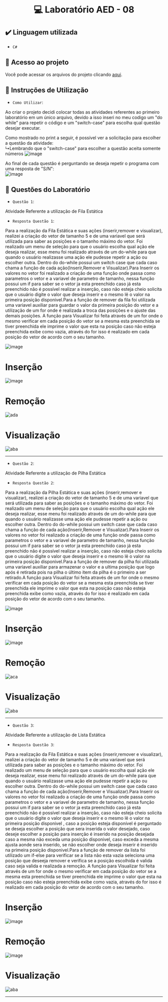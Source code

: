 <h1 align="center"> 💻 Laboratório AED - 08 </h1>

## ✔️ Linguagem utilizada
- ``C#``

## 📁 Acesso ao projeto
Você pode acessar os arquivos do projeto clicando [aqui](https://github.com/AED-PCO/lab-aed-pco-2022-2-PedroHCunhaV).

## 📝 Instruções de Utilização

- `Como Utilizar`:

Ao criar o projeto decidi colocar todas as atividades referentes ao primeiro laboratório em um único arquivo, devido a isso inseri no meu codigo um "do while" para repetir o código e um "switch-case" para escolha qual questão desejar executar.

Como mostrado no print a seguir, é possível ver a solicitação para escolher a questão da atividade: <br>
  ↳Lembrando que o "switch-case" para escolher a questão aceita somente números
![image](https://user-images.githubusercontent.com/101759330/207328761-771b4ad2-8f84-4166-92cc-5bac41d8f21d.png)

Ao final de cada questão é perguntando se deseja repetir o programa com uma resposta de "S/N":<br>
![image](https://user-images.githubusercontent.com/101759330/187083140-d5ada98b-869f-48fd-b3b2-87fa281aaa90.png)

## 🔨 Questões do Laboratório
- `Questão 1`: 

Atividade Referente a utilização de Fila Estática

- `Resposta Questão 1`:

Para a realização da Fila Estática e suas ações (inserir,remover e visualizar), realizei a criação do vetor de tamanho 5 e de uma variavel que será utilizada para saber as posições e o tamanho máximo do vetor. Foi realizado um menu de seleção para que o usuário escolha qual ação ele deseja realizar, esse menu foi realizado através de um do-while para que quando o usuário realizasse uma ação ele pudesse repetir a ação ou escolher outra. Dentro do do-while possui um switch case que cada caso chama a função de cada ação(Inserir,Remover e Visualizar).Para Inserir os valores no vetor foi realizado a criação de uma função onde passa como parametros o vetor e a variavel de parametro de tamanho, nessa função possui um if para saber se o vetor ja esta preenchido caso já esta preenchido não é possível realizar a inserção, caso não esteja cheio solicita que o usuário digite o valor que deseja inserir e o mesmo lê o valor na primeira posição disponivel.Para a função de remover da fila foi utilizada uma variavel auxiliar para guardar o valor da primeira posição do vetor e a utilização de um for onde é realizada a troca das posições e o ajuste das demais posições. A função para Visualizar foi feita através de um for onde o mesmo verificar em cada posição do vetor se a mesma esta preenchida se tiver preenchida ele imprime o valor que esta na posição caso não esteja preenchida exibe como vazia, através do for isso é realizado em cada posição do vetor de acordo com o seu tamanho.

![image](https://user-images.githubusercontent.com/101759330/207335396-8ef1e0c7-dcdc-4dbc-a0f1-78d82527886b.png)

# Inserção
![image](https://user-images.githubusercontent.com/101759330/207335827-27afbae6-0edd-459f-ac9e-3950826899d2.png)

# Remoção
![ada](https://user-images.githubusercontent.com/101759330/207337679-dfeeb800-2551-46fa-ae88-aa3db294d4fc.png)

# Visualização
![aba](https://user-images.githubusercontent.com/101759330/207338246-1e526e3b-a51c-42f3-8ece-7f024dea5ce6.png)

----------------------------------------------------------------------------------------------------------------------------------------------------------------------

- `Questão 2`:

Atividade Referente a utilização de Pilha Estática

- `Resposta Questão 2`:

Para a realização da Pilha Estática e suas ações (inserir,remover e visualizar), realizei a criação do vetor de tamanho 5 e de uma variavel que será utilizada para saber as posições e o tamanho máximo do vetor. Foi realizado um menu de seleção para que o usuário escolha qual ação ele deseja realizar, esse menu foi realizado através de um do-while para que quando o usuário realizasse uma ação ele pudesse repetir a ação ou escolher outra. Dentro do do-while possui um switch case que cada caso chama a função de cada ação(Inserir,Remover e Visualizar).Para Inserir os valores no vetor foi realizado a criação de uma função onde passa como parametros o vetor e a variavel de parametro de tamanho, nessa função possui um if para saber se o vetor ja esta preenchido caso já esta preenchido não é possível realizar a inserção, caso não esteja cheio solicita que o usuário digite o valor que deseja inserir e o mesmo lê o valor na primeira posição disponivel.Para a função de remover da pilha foi utilizada uma variavel auxiliar para armazenar o valor e a ultima posição que logo após é retirada pois na pilha o último item da pilha é o primeiro a ser retirado.A função para Visualizar foi feita através de um for onde o mesmo verificar em cada posição do vetor se a mesma esta preenchida se tiver preenchida ele imprime o valor que esta na posição caso não esteja preenchida exibe como vazia, através do for isso é realizado em cada posição do vetor de acordo com o seu tamanho.

![image](https://user-images.githubusercontent.com/101759330/207344473-96e84f16-1805-4fcd-9e90-f3b665e58f05.png)

# Inserção
![image](https://user-images.githubusercontent.com/101759330/207335827-27afbae6-0edd-459f-ac9e-3950826899d2.png)

# Remoção
![aca](https://user-images.githubusercontent.com/101759330/207349355-80dc0be8-d343-44e0-b44d-669b49c46102.png)

# Visualização
![aba](https://user-images.githubusercontent.com/101759330/207338246-1e526e3b-a51c-42f3-8ece-7f024dea5ce6.png)

----------------------------------------------------------------------------------------------------------------------------------------------------------------------

- `Questão 3`:

Atividade Referente a utilização de Lista Estática

- `Resposta Questão 3`:

Para a realização da Fila Estática e suas ações (inserir,remover e visualizar), realizei a criação do vetor de tamanho 5 e de uma variavel que será utilizada para saber as posições e o tamanho máximo do vetor. Foi realizado um menu de seleção para que o usuário escolha qual ação ele deseja realizar, esse menu foi realizado através de um do-while para que quando o usuário realizasse uma ação ele pudesse repetir a ação ou escolher outra. Dentro do do-while possui um switch case que cada caso chama a função de cada ação(Inserir,Remover e Visualizar).Para Inserir os valores no vetor foi realizado a criação de uma função onde passa como parametros o vetor e a variavel de parametro de tamanho, nessa função possui um if para saber se o vetor ja esta preenchido caso já esta preenchido não é possível realizar a inserção, caso não esteja cheio solicita que o usuário digite o valor que deseja inserir e o mesmo lê o valor na primeira posição disponivel , caso a posição esteja disponível é perguntado se deseja escolher a posição que sera inserida o valor desejado, caso deseje escolher a posição para inserção é inserido na posição desejada caso a mesma não exceda uma posição disponivel, caso exceda a mesma ajusta aonde sera inserido, se não escolher onde deseja inserir é inserido na primeira posição disponivel.Para a função de remover da lista foi utilizado um if-else para verificar se a lista não esta vazia seleciona uma posição que deseeja remover e verifica se a posição escolhida é valida caso seja valida  e realizada a remoção. A função para Visualizar foi feita através de um for onde o mesmo verificar em cada posição do vetor se a mesma esta preenchida se tiver preenchida ele imprime o valor que esta na posição caso não esteja preenchida exibe como vazia, através do for isso é realizado em cada posição do vetor de acordo com o seu tamanho.

# Inserção
![image](https://user-images.githubusercontent.com/101759330/207357126-f80223e9-dcfd-4090-adc7-b1bf7058985b.png)

# Remoção
![image](https://user-images.githubusercontent.com/101759330/207357225-d3b4cae1-fea3-40b5-ba4f-dd5dce0b334f.png)

# Visualização
![aba](https://user-images.githubusercontent.com/101759330/207338246-1e526e3b-a51c-42f3-8ece-7f024dea5ce6.png)

----------------------------------------------------------------------------------------------------------------------------------------------------------------------

